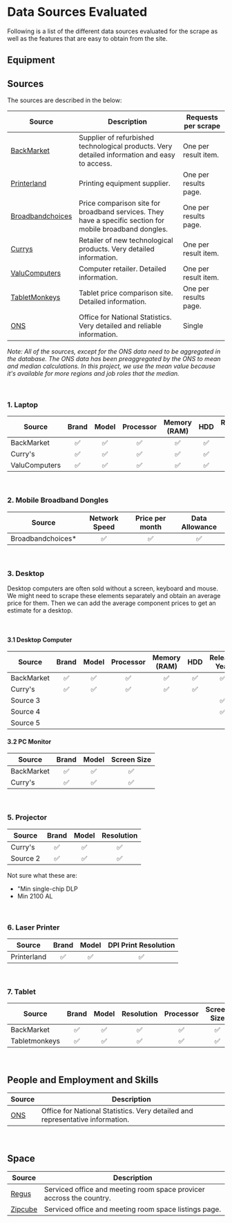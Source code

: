 # Data Sources Evaluated

Following is a list of the different data sources evaluated for the scrape as well as the features that are easy to obtain from the site.  

## **Equipment**

## Sources

The sources are described in the below:

| Source | Description | Requests per scrape |
|---|---|--|
| [BackMarket](https://www.backmarket.co.uk) | Supplier of refurbished technological products. Very detailed information and easy to access. | One per result item. |
| [Printerland](https://www.printerland.co.uk) | Printing equipment supplier.| One per results page. |
| [Broadbandchoices](https://www.broadbandchoices.co.uk/mobile-broadband/dongles) | Price comparison site for broadband services. They have a specific section for mobile broadband dongles. | One per results page. |
| [Currys](currys.co.uk) | Retailer of new technological products. Very detailed information.| One per result item. |
| [ValuComputers](https://www.valucomputers.co.uk/) | Computer retailer. Detailed information. | One per result item. |
| [TabletMonkeys](https://tabletmonkeys.com/) | Tablet price comparison site. Detailed information. | One per results page. |
| [ONS](https://www.ons.gov.uk/) | Office for National Statistics. Very detailed and reliable information. | Single |

_Note: All of the sources, except for the ONS data need to be aggregated in the database. The ONS data has been preaggregated by the ONS to mean and median calculations. In this project, we use the mean value because it's available for more regions and job roles that the median._

<br>


### 1. Laptop

| Source | Brand | Model | Processor | Memory (RAM) | HDD | Release Year | Screen Size | OS |
|---|:---:|:---:|:---:|:---:|:---:|:---:|:---:|:---:|
| BackMarket | :white_check_mark: | :white_check_mark: | :white_check_mark: | :white_check_mark: | :white_check_mark: | :white_check_mark: | :white_check_mark: | :white_check_mark: |
| Curry's | :white_check_mark: | :white_check_mark: | :white_check_mark: | :white_check_mark: | :white_check_mark: | | :white_check_mark: | :white_check_mark: |
| ValuComputers | :white_check_mark: | :white_check_mark: | :white_check_mark: | :white_check_mark: | :white_check_mark: | | :white_check_mark: | :white_check_mark: |

<br>

### 2. Mobile Broadband Dongles

| Source | Network Speed | Price per month | Data Allowance |
|---|:---:|:---:|:---:|
| Broadbandchoices* | :white_check_mark: | :white_check_mark: | :white_check_mark: |

<br>

### 3. Desktop
Desktop computers are often sold without a screen, keyboard and mouse. We might need to scrape these elements separately and obtain an average price for them. Then we can add the average component prices to get an estimate for a desktop.

<br>

#### 3.1 **Desktop Computer**

| Source     | Brand | Model | Processor | Memory (RAM) | HDD | Release Year | OS |
|------------|:---:|:---:|:---:|:---:|:---:|:---:|:---:|
| BackMarket | :white_check_mark: | :white_check_mark: | :white_check_mark: | :white_check_mark: | :white_check_mark: | :white_check_mark: | :white_check_mark: |
| Curry's    | :white_check_mark: | :white_check_mark: | :white_check_mark: | :white_check_mark: | :white_check_mark: | | :white_check_mark: |
| Source 3 | | | | | | :white_check_mark: | :white_check_mark: |
| Source 4 | | | | | | :white_check_mark: | :white_check_mark: |
| Source 5 | | | | | | | |

#### 3.2 **PC Monitor**  

| Source | Brand | Model | Screen Size |
|------------|:---:|:---:|:---:|
| BackMarket | :white_check_mark: | :white_check_mark: | :white_check_mark: |
| Curry's | :white_check_mark: | :white_check_mark: | :white_check_mark: |

<br>

### 5. Projector

| Source | Brand | Model | Resolution |
|----------|:---:|:---:|:---:|
| Curry's | :white_check_mark: | :white_check_mark: | :white_check_mark: |
| Source 2 | :white_check_mark: | :white_check_mark: | :white_check_mark: |

Not sure what these are:
- "Min single-chip DLP
- Min 2100 AL

<br>

### 6. Laser Printer

| Source | Brand | Model | DPI Print Resolution |
|-------------|:---:|:---:|:---:|
| Printerland | :white_check_mark: | :white_check_mark: | :white_check_mark: |

<br>

### 7. Tablet

| Source | Brand | Model | Resolution | Processor | Screen Size | Battery Life | Release Year | Storage |
|------------|:---:|:---:|:---:|:---:|:---:|:---:|:---:|:---:|
| BackMarket | :white_check_mark: | :white_check_mark: | :white_check_mark: | :white_check_mark: | :white_check_mark: | :white_check_mark: | :white_check_mark: | :white_check_mark: |
| Tabletmonkeys | :white_check_mark: | :white_check_mark: | :white_check_mark: | :white_check_mark: | :white_check_mark: | :white_check_mark: | :white_check_mark: | :white_check_mark: |

<br>

## **People and Employment and Skills**


| Source | Description |
|---|---|
| [ONS](https://www.ons.gov.uk/) | Office for National Statistics. Very detailed and representative information.|

<br>

## **Space**


| Source | Description |
|---|---|
| [Regus](https://www.regus.com/en-gb) | Serviced office and meeting room space provicer accross the country. |
| [Zipcube](https://zipcube.com/uk) | Serviced office and meeting room space listings page. |

